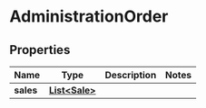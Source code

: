 

# AdministrationOrder

## Properties

Name | Type | Description | Notes
------------ | ------------- | ------------- | -------------
**sales** | [**List&lt;Sale&gt;**](Sale.md) |  | 



